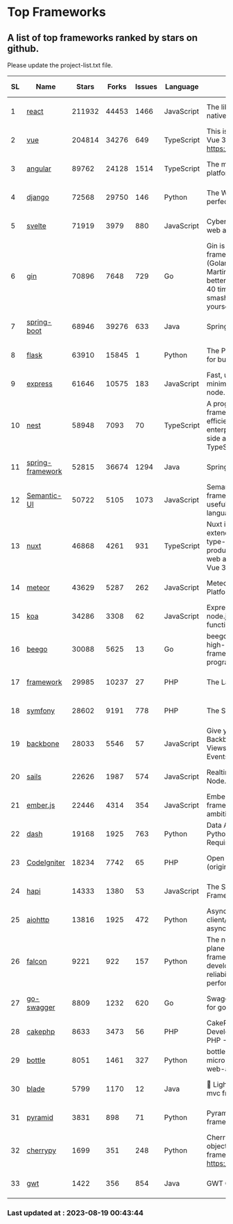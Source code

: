 # Top Frameworks
## A list of top frameworks ranked by stars on github.  
Please update the project-list.txt file.

| SL| Name  | Stars| Forks| Issues | Language | Description | Last Commit |
| --| ------| -----| ---- | ------ | -------- | ----------- | ----------- |
| 1 | [react](https://github.com/facebook/react) | 211932 | 44453 | 1466 | JavaScript | The library for web and native user interfaces | 2023-08-18 14:18:33 |
| 2 | [vue](https://github.com/vuejs/vue) | 204814 | 34276 | 649 | TypeScript | This is the repo for Vue 2. For Vue 3, go to https://github.com/vuejs/core | 2023-04-27 09:43:19 |
| 3 | [angular](https://github.com/angular/angular) | 89762 | 24128 | 1514 | TypeScript | The modern web developer’s platform | 2023-08-18 17:01:02 |
| 4 | [django](https://github.com/django/django) | 72568 | 29750 | 146 | Python | The Web framework for perfectionists with deadlines. | 2023-08-18 16:11:24 |
| 5 | [svelte](https://github.com/sveltejs/svelte) | 71919 | 3979 | 880 | JavaScript | Cybernetically enhanced web apps | 2023-08-18 18:59:20 |
| 6 | [gin](https://github.com/gin-gonic/gin) | 70896 | 7648 | 729 | Go | Gin is a HTTP web framework written in Go (Golang). It features a Martini-like API with much better performance -- up to 40 times faster. If you need smashing performance, get yourself some Gin. | 2023-08-12 14:21:56 |
| 7 | [spring-boot](https://github.com/spring-projects/spring-boot) | 68946 | 39276 | 633 | Java | Spring Boot | 2023-08-18 14:51:36 |
| 8 | [flask](https://github.com/pallets/flask) | 63910 | 15845 | 1 | Python | The Python micro framework for building web applications. | 2023-08-16 22:08:52 |
| 9 | [express](https://github.com/expressjs/express) | 61646 | 10575 | 183 | JavaScript | Fast, unopinionated, minimalist web framework for node. | 2023-05-16 01:53:48 |
| 10 | [nest](https://github.com/nestjs/nest) | 58948 | 7093 | 70 | TypeScript | A progressive Node.js framework for building efficient, scalable, and enterprise-grade server-side applications with TypeScript/JavaScript 🚀 | 2023-08-18 15:11:49 |
| 11 | [spring-framework](https://github.com/spring-projects/spring-framework) | 52815 | 36674 | 1294 | Java | Spring Framework | 2023-08-18 15:25:50 |
| 12 | [Semantic-UI](https://github.com/Semantic-Org/Semantic-UI) | 50722 | 5105 | 1073 | JavaScript | Semantic is a UI component framework based around useful principles from natural language. | 2023-01-11 17:05:32 |
| 13 | [nuxt](https://github.com/nuxt/nuxt) | 46868 | 4261 | 931 | TypeScript | Nuxt is an intuitive and extendable way to create type-safe, performant and production-grade full-stack web apps and websites with Vue 3. | 2023-08-18 15:05:38 |
| 14 | [meteor](https://github.com/meteor/meteor) | 43629 | 5287 | 262 | JavaScript | Meteor, the JavaScript App Platform | 2023-08-17 21:38:14 |
| 15 | [koa](https://github.com/koajs/koa) | 34286 | 3308 | 62 | JavaScript | Expressive middleware for node.js using ES2017 async functions | 2023-05-17 07:50:49 |
| 16 | [beego](https://github.com/beego/beego) | 30088 | 5625 | 13 | Go | beego is an open-source, high-performance web framework for the Go programming language. | 2023-08-18 12:47:24 |
| 17 | [framework](https://github.com/laravel/framework) | 29985 | 10237 | 27 | PHP | The Laravel Framework. | 2023-08-18 13:21:35 |
| 18 | [symfony](https://github.com/symfony/symfony) | 28602 | 9191 | 778 | PHP | The Symfony PHP framework | 2023-08-18 08:03:55 |
| 19 | [backbone](https://github.com/jashkenas/backbone) | 28033 | 5546 | 57 | JavaScript | Give your JS App some Backbone with Models, Views, Collections, and Events | 2023-08-10 22:05:08 |
| 20 | [sails](https://github.com/balderdashy/sails) | 22626 | 1987 | 574 | JavaScript | Realtime MVC Framework for Node.js | 2023-07-21 23:31:37 |
| 21 | [ember.js](https://github.com/emberjs/ember.js) | 22446 | 4314 | 354 | JavaScript | Ember.js - A JavaScript framework for creating ambitious web applications | 2023-08-18 15:40:24 |
| 22 | [dash](https://github.com/plotly/dash) | 19168 | 1925 | 763 | Python | Data Apps & Dashboards for Python. No JavaScript Required. | 2023-08-16 15:59:07 |
| 23 | [CodeIgniter](https://github.com/bcit-ci/CodeIgniter) | 18234 | 7742 | 65 | PHP | Open Source PHP Framework (originally from EllisLab) | 2023-04-07 17:57:13 |
| 24 | [hapi](https://github.com/hapijs/hapi) | 14333 | 1380 | 53 | JavaScript | The Simple, Secure Framework Developers Trust | 2023-04-24 22:09:20 |
| 25 | [aiohttp](https://github.com/aio-libs/aiohttp) | 13816 | 1925 | 472 | Python | Asynchronous HTTP client/server framework for asyncio and Python | 2023-08-17 18:28:49 |
| 26 | [falcon](https://github.com/falconry/falcon) | 9221 | 922 | 157 | Python | The no-magic web data plane API and microservices framework for Python developers, with a focus on reliability, correctness, and performance at scale. | 2023-08-15 21:25:28 |
| 27 | [go-swagger](https://github.com/go-swagger/go-swagger) | 8809 | 1232 | 620 | Go | Swagger 2.0 implementation for go | 2023-07-24 18:20:14 |
| 28 | [cakephp](https://github.com/cakephp/cakephp) | 8633 | 3473 | 56 | PHP | CakePHP: The Rapid Development Framework for PHP - Official Repository | 2023-08-17 11:42:28 |
| 29 | [bottle](https://github.com/bottlepy/bottle) | 8051 | 1461 | 327 | Python | bottle.py is a fast and simple micro-framework for python web-applications. | 2022-09-05 15:24:52 |
| 30 | [blade](https://github.com/lets-blade/blade) | 5799 | 1170 | 12 | Java | :rocket: Lightning fast and elegant mvc framework for Java8 | 2023-06-16 05:18:49 |
| 31 | [pyramid](https://github.com/Pylons/pyramid) | 3831 | 898 | 71 | Python | Pyramid - A Python web framework | 2023-08-10 19:28:53 |
| 32 | [cherrypy](https://github.com/cherrypy/cherrypy) | 1699 | 351 | 248 | Python | CherryPy is a pythonic, object-oriented HTTP framework.      https://cherrypy.dev | 2023-08-04 13:52:17 |
| 33 | [gwt](https://github.com/gwtproject/gwt) | 1422 | 356 | 854 | Java | GWT Open Source Project | 2023-07-03 13:48:40 |

### Last updated at : 2023-08-19 00:43:44
